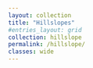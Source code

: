 ```yaml
---
layout: collection
title: "Hillslopes"
#entries_layout: grid
collection: hillslope
permalink: /hillslope/
classes: wide
---
```

